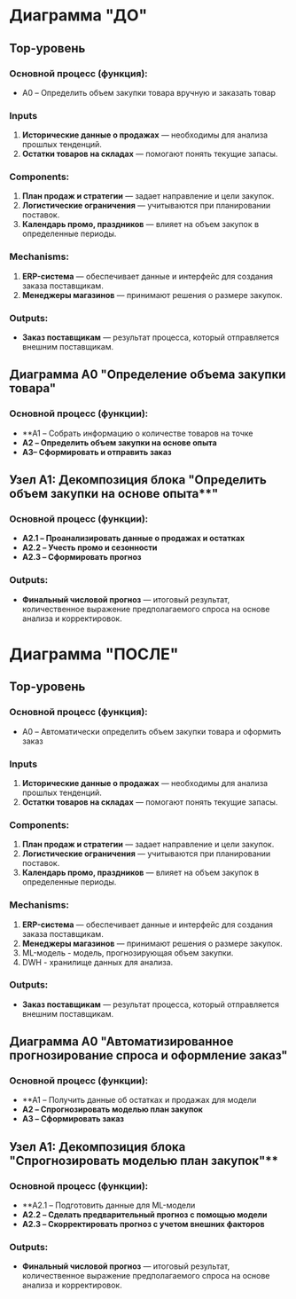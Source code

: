 # Диаграмма "ДО"
## Top-уровень
### Основной процесс (функция):
- A0 – Определить объем закупки товара вручную и заказать товар 
### Inputs
1. **Исторические данные о продажах** — необходимы для анализа прошлых тенденций.
2. **Остатки товаров на складах** — помогают понять текущие запасы.
### Components:
1. **План продаж и стратегии** — задает направление и цели закупок.
2. **Логистические ограничения** — учитываются при планировании поставок.
3. **Календарь промо, праздников** — влияет на объем закупок в определенные периоды.
### Mechanisms:
1. **ERP-система** — обеспечивает данные и интерфейс для создания заказа поставщикам.
2. **Менеджеры магазинов** — принимают решения о размере закупок.
### Outputs:
- **Заказ поставщикам** — результат процесса, который отправляется внешним поставщикам.

## Диаграмма А0 "Определение объема закупки товара"
### Основной процесс (функции):
- **A1 – Собрать информацию о количестве товаров на точке
- **A2 – Определить объем закупки на основе опыта**
- **A3– Сформировать и отправить заказ**

## Узел A1: Декомпозиция блока "Определить объем закупки на основе опыта**"

### Основной процесс (функции):
- **A2.1 – Проанализировать данные о продажах и остатках**
- **A2.2 – Учесть промо и сезонности**
- **A2.3 – Сформировать прогноз**
### Outputs:
- **Финальный числовой прогноз** — итоговый результат, количественное выражение предполагаемого спроса на основе анализа и корректировок.
# Диаграмма "ПОСЛЕ"
## Top-уровень
### Основной процесс (функция):
- A0 – Автоматически определить объем закупки товара и оформить заказ 
### Inputs
1. **Исторические данные о продажах** — необходимы для анализа прошлых тенденций.
2. **Остатки товаров на складах** — помогают понять текущие запасы.
### Components:
1. **План продаж и стратегии** — задает направление и цели закупок.
2. **Логистические ограничения** — учитываются при планировании поставок.
3. **Календарь промо, праздников** — влияет на объем закупок в определенные периоды.
### Mechanisms:
1. **ERP-система** — обеспечивает данные и интерфейс для создания заказа поставщикам.
2. **Менеджеры магазинов** — принимают решения о размере закупок.
3. ML-модель - модель, прогнозирующая объем закупки.
4. DWH - хранилище данных для анализа.
### Outputs:
- **Заказ поставщикам** — результат процесса, который отправляется внешним поставщикам.

## Диаграмма А0 "Автоматизированное прогнозирование спроса и оформление заказ"
### Основной процесс (функции):
- **A1 – Получить данные об остатках и продажах для модели
- **A2 – Спрогнозировать моделью план закупок**
- **A3 – Сформировать  заказ**

## Узел A1: Декомпозиция блока "Спрогнозировать моделью план закупок"**

### Основной процесс (функции):
- **A2.1 – Подготовить данные для ML-модели
- **A2.2 – Сделать предварительный прогноз с помощью модели**
- **A2.3 – Скорректировать прогноз с учетом внешних факторов**
### Outputs:
- **Финальный числовой прогноз** — итоговый результат, количественное выражение предполагаемого спроса на основе анализа и корректировок.
